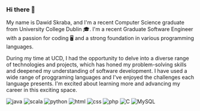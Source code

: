 ### Hi there 👋

My name is Dawid Skraba, and I'm a recent Computer Science graduate from University College Dublin 🎓. I'm a recent Graduate Software Engineer with a passion for coding 🖥️ and a strong foundation in various programming languages.

During my time at UCD, I had the opportunity to delve into a diverse range of technologies and projects, which has honed my problem-solving skills and deepened my understanding of software development. I have used a wide range of proggraming languages and I've enjoyed the challenges each language presents. I'm excited about learning more and advancing my career in this exciting space.

<img alt="java" src="https://img.shields.io/badge/Java-ED8B00?style=for-the-badge&logo=java&logoColor=white"> <img alt="scala" src="https://img.shields.io/badge/Scala-DC322F?style=for-the-badge&logo=scala&logoColor=white"> <img alt="python" src="https://img.shields.io/badge/Python-3776AB?style=for-the-badge&logo=python&logoColor=white"> <img alt="html" src="https://img.shields.io/badge/HTML-239120?style=for-the-badge&logo=html5&logoColor=white"> <img alt= "css" src="https://img.shields.io/badge/CSS-239120?&style=for-the-badge&logo=css3&logoColor=white"> <img alt="php" src="https://img.shields.io/badge/PHP-777BB4?style=for-the-badge&logo=php&logoColor=white"> <img alt="C" src="https://img.shields.io/badge/-C-2c3e50?style=for-the-badge&logo=c&logoColor=white" /> <img alt="MySQL" src="https://img.shields.io/badge/MySQL%20-%2300599C.svg?&style=for-the-badge&logo=mysql&logoColor=white&color=00758F">

